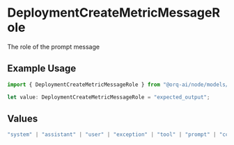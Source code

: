 # DeploymentCreateMetricMessageRole

The role of the prompt message

## Example Usage

```typescript
import { DeploymentCreateMetricMessageRole } from "@orq-ai/node/models/operations";

let value: DeploymentCreateMetricMessageRole = "expected_output";
```

## Values

```typescript
"system" | "assistant" | "user" | "exception" | "tool" | "prompt" | "correction" | "expected_output"
```
